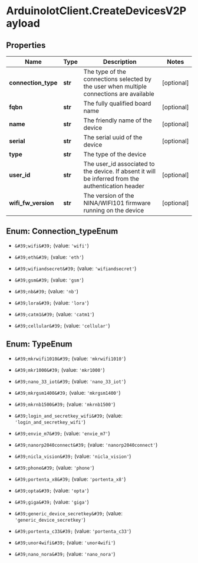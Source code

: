 # ArduinoIotClient.CreateDevicesV2Payload

## Properties

Name | Type | Description | Notes
------------ | ------------- | ------------- | -------------
**connection_type** | **str** | The type of the connections selected by the user when multiple connections are available | [optional] 
**fqbn** | **str** | The fully qualified board name | [optional] 
**name** | **str** | The friendly name of the device | [optional] 
**serial** | **str** | The serial uuid of the device | [optional] 
**type** | **str** | The type of the device | 
**user_id** | **str** | The user_id associated to the device. If absent it will be inferred from the authentication header | [optional] 
**wifi_fw_version** | **str** | The version of the NINA/WIFI101 firmware running on the device | [optional] 



## Enum: Connection_typeEnum


* `&#39;wifi&#39;` (value: `'wifi'`)

* `&#39;eth&#39;` (value: `'eth'`)

* `&#39;wifiandsecret&#39;` (value: `'wifiandsecret'`)

* `&#39;gsm&#39;` (value: `'gsm'`)

* `&#39;nb&#39;` (value: `'nb'`)

* `&#39;lora&#39;` (value: `'lora'`)

* `&#39;catm1&#39;` (value: `'catm1'`)

* `&#39;cellular&#39;` (value: `'cellular'`)





## Enum: TypeEnum


* `&#39;mkrwifi1010&#39;` (value: `'mkrwifi1010'`)

* `&#39;mkr1000&#39;` (value: `'mkr1000'`)

* `&#39;nano_33_iot&#39;` (value: `'nano_33_iot'`)

* `&#39;mkrgsm1400&#39;` (value: `'mkrgsm1400'`)

* `&#39;mkrnb1500&#39;` (value: `'mkrnb1500'`)

* `&#39;login_and_secretkey_wifi&#39;` (value: `'login_and_secretkey_wifi'`)

* `&#39;envie_m7&#39;` (value: `'envie_m7'`)

* `&#39;nanorp2040connect&#39;` (value: `'nanorp2040connect'`)

* `&#39;nicla_vision&#39;` (value: `'nicla_vision'`)

* `&#39;phone&#39;` (value: `'phone'`)

* `&#39;portenta_x8&#39;` (value: `'portenta_x8'`)

* `&#39;opta&#39;` (value: `'opta'`)

* `&#39;giga&#39;` (value: `'giga'`)

* `&#39;generic_device_secretkey&#39;` (value: `'generic_device_secretkey'`)

* `&#39;portenta_c33&#39;` (value: `'portenta_c33'`)

* `&#39;unor4wifi&#39;` (value: `'unor4wifi'`)

* `&#39;nano_nora&#39;` (value: `'nano_nora'`)




